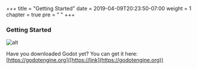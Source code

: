 +++
title = "Getting Started"
date = 2019-04-09T20:23:50-07:00
weight = 1
chapter = true
pre = "<i class='fas fa-feather-alt'></i> "
+++

### Getting Started

![alt](/godot_lessons/img/godot3_logo.png)

Have you downloaded Godot yet? You can get it here: [https://godotengine.org]([https://link](https://godotengine.org))